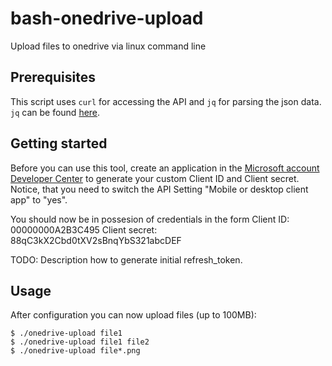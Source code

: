 bash-onedrive-upload
====================

Upload files to onedrive via linux command line

Prerequisites
-------------

This script uses `curl` for accessing the API and `jq` for parsing the json data. `jq` can be found [here](http://stedolan.github.io/jq/).

Getting started
---------------

Before you can use this tool, create an application in the [Microsoft account Developer Center](https://account.live.com/developers/applications) to generate your custom Client ID and Client secret. Notice, that you need to switch the API Setting "Mobile or desktop client app" to "yes".

You should now be in possesion of credentials in the form
    Client ID: 00000000A2B3C495
    Client secret: 88qC3kX2Cbd0tXV2sBnqYbS321abcDEF

TODO: Description how to generate initial refresh_token.

Usage
-----

After configuration you can now upload files (up to 100MB):
    
    $ ./onedrive-upload file1
    $ ./onedrive-upload file1 file2
    $ ./onedrive-upload file*.png

